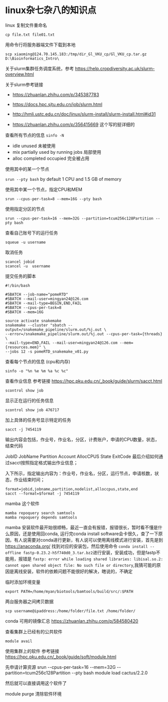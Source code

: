 # linux杂七杂八的知识点

linux 复制文件重命名

```
cp file.txt file01.txt
```

用命令行将服务器端文件下载到本地

```
scp xiaoming@124.70.145.183:/tmp/dir_Gl_VKU_cp/Gl_VKU_cp.tar.gz D:\Bioinformatics_Intro\
```


关于slurm集群任务调度系统，参考 https://help.cropdiversity.ac.uk/slurm-overview.html

关于slurm参考链接 

- https://zhuanlan.zhihu.com/p/345387783

- https://docs.hpc.sjtu.edu.cn/job/slurm.html

- http://hmli.ustc.edu.cn/doc/linux/slurm-install/slurm-install.html#id31

- https://zhuanlan.zhihu.com/p/356415669 这个写的挺详细的

查看所有节点的信息 `sinfo -N`

- idle unused 未被使用
- mix partially used by running jobs 局部使用
- alloc completed occupied 完全被占用

使用其中的某一个节点

`srun --pty bash` by default 1 CPU and 1.5 GB of memory

使用其中某一个节点，指定CPU和MEM

```
srun --cpus-per-task=8 --mem=16G --pty bash
```

使用指定分区的节点

```
srun --cpus-per-task=16 --mem=32G --partition=tcum256c128Partition --pty bash
```

查看自己账号下的运行任务

```
squeue -u username
```

取消任务

```
scancel jobid
scancel -u  username
```

提交任务的脚本

```
#!/bin/bash

#SBATCH --job-name="pomeRTD"
#SBATCH --mail-user=mingyan24@126.com
#SBATCH --mail-type=BEGIN,END,FAIL
#SBATCH --cpus-per-task=8
#SBATCH --mem=16G

source activate snakemake
snakemake --cluster "sbatch --output=/snakemake_pipeline/slurm.out/%j.out \
--error=/snakemake_pipeline/slurm.out/%j.out --cpus-per-task={threads} \
--mail-type=END,FAIL --mail-user=mingyan24@126.com --mem={resources.mem}" \
--jobs 12 -s pomeRTD_snakemake_v01.py

```

查看每个节点的信息 (cpu和内存)

```
sinfo -o "%n %e %m %a %c %c"
```

查看作业信息 参考链接 https://hpc.pku.edu.cn/_book/guide/slurm/sacct.html

```
scontrol show job
```

显示正在运行的任务信息

```
scontrol show job 476717
```
加上具体的任务号显示特定的任务

```
sacct -j 7454119
```
输出内容会包括，作业号，作业名，分区，计费账户，申请的CPU数量，状态，结束代码

JobID    JobName  Partition    Account  AllocCPUS      State ExitCode
最后介绍如何通过sacct按照指定格式输出作业信息；

入下所示，指定输出内容为：作业号，作业名，分区，运行节点，申请核数，状态，作业结束时间；
```
format=jobid,jobname,partition,nodelist,alloccpus,state,end
sacct --format=$format -j 7454119
```

mamba 这个软件

```
mamba repoquery search samtools
mamba repoquery depends samtools
```

mamba 安装软件最开始很顺畅，最近一直会有报错，报错很长，暂时看不懂是什么原因，还是使用回conda, 运行完conda install software会卡很久，查了一下原因，有人说需要对conda进行更新，有人说可以使用离线模式进行安装，首先是到 https://anaconda.org/ 找到对应的安装包，然后使用命令 `conda install --offline fastp-0.23.2-h5f740d0_3.tar.bz2`进行安装，安装成功，但是fastp不能用，报错是 `fastp: error while loading shared libraries: libisal.so.2: cannot open shared object file: No such file or directory`,我猜可能的原因是离线安装，软件的依赖问题不能很好的解决，瞎说的，不确定

临时添加环境变量

```
export PATH=/home/myan/biotools/bamtools/build/src/:$PATH
```

两台服务器之间拷贝数据

```
scp username@ipaddress:/home/folder/file.txt /home/folder/
```

conda 可用的镜像汇总 https://zhuanlan.zhihu.com/p/584580420


查看集群上已经有的公共软件 

```
module avail
```

使用集群上的软件 参考链接 https://hpc.pku.edu.cn/_book/guide/soft/module.html

先申请计算资源 srun --cpus-per-task=16 --mem=32G --partition=tcum256c128Partition --pty bash
module load cactus/2.2.0

然后就可以直接调用这个软件了

module purge 清除软件环境
